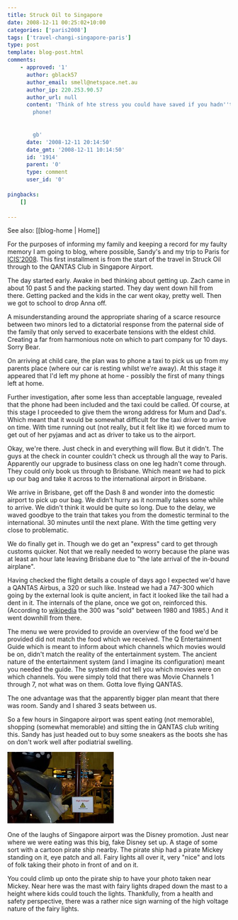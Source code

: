 ```yaml
---
title: Struck Oil to Singapore
date: 2008-12-11 00:25:02+10:00
categories: ['paris2008']
tags: ['travel-changi-singapore-paris']
type: post
template: blog-post.html
comments:
    - approved: '1'
      author: gblack57
      author_email: smell@netspace.net.au
      author_ip: 220.253.90.57
      author_url: null
      content: 'Think of hte stress you could have saved if you hadn''t have bought the
        phone!
    
    
        gb'
      date: '2008-12-11 20:14:50'
      date_gmt: '2008-12-11 10:14:50'
      id: '1914'
      parent: '0'
      type: comment
      user_id: '0'
    
pingbacks:
    []
    
---
```


See also: [[blog-home | Home]]

For the purposes of informing my family and keeping a record for my faulty memory I am going to blog, where possible, Sandy's and my trip to Paris for [ICIS'2008](http://www.icis2008.org/). This first installment is from the start of the travel in Struck Oil through to the QANTAS Club in Singapore Airport.

The day started early. Awake in bed thinking about getting up. Zach came in about 10 past 5 and the packing started. They day went down hill from there. Getting packed and the kids in the car went okay, pretty well. Then we got to school to drop Anna off.

A misunderstanding around the appropriate sharing of a scarce resource between two minors led to a dictatorial response from the paternal side of the family that only served to exacerbate tensions with the eldest child. Creating a far from harmonious note on which to part company for 10 days. Sorry Bear.

On arriving at child care, the plan was to phone a taxi to pick us up from my parents place (where our car is resting whilst we're away). At this stage it appeared that I'd left my phone at home - possibly the first of many things left at home.

Further investigation, after some less than acceptable language, revealed that the phone had been included and the taxi could be called. Of course, at this stage I proceeded to give them the wrong address for Mum and Dad's. Which meant that it would be somewhat difficult for the taxi driver to arrive on time. With time running out (not really, but it felt like it) we forced mum to get out of her pyjamas and act as driver to take us to the airport.

Okay, we're there. Just check in and everything will flow. But it didn't. The guys at the check in counter couldn't check us through all the way to Paris. Apparently our upgrade to business class on one leg hadn't come through. They could only book us through to Brisbane. Which meant we had to pick up our bag and take it across to the international airport in Brisbane.

We arrive in Brisbane, get off the Dash 8 and wonder into the domestic airport to pick up our bag. We didn't hurry as it normally takes some while to arrive. We didn't think it would be quite so long. Due to the delay, we waved goodbye to the train that takes you from the domestic terminal to the international. 30 minutes until the next plane. With the time getting very close to problematic.

We do finally get in. Though we do get an "express" card to get through customs quicker. Not that we really needed to worry because the plane was at least an hour late leaving Brisbane due to "the late arrival of the in-bound airplane".

Having checked the flight details a couple of days ago I expected we'd have a QANTAS Airbus, a 320 or such like. Instead we had a 747-300 which going by the external look is quite ancient, in fact it looked like the tail had a dent in it. The internals of the plane, once we got on, reinforced this. (According to [wikipedia](http://en.wikipedia.org/wiki/Boeing_747#747-300) the 300 was "sold" between 1980 and 1985.) And it went downhill from there.

The menu we were provided to provide an overview of the food we'd be provided did not match the food which we received. The Q Entertainment Guide which is meant to inform about which channels which movies would be on, didn't match the reality of the entertainment system. The ancient nature of the entertainment system (and I imagine its configuration) meant you needed the guide. The system did not tell you which movies were on which channels. You were simply told that there was Movie Channels 1 through 7, not what was on them. Gotta love flying QANTAS.

The one advantage was that the apparently bigger plan meant that there was room. Sandy and I shared 3 seats between us.

So a few hours in Singapore airport was spent eating (not memorable), shopping (somewhat memorable) and sitting the in QANTAS club writing this. Sandy has just headed out to buy some sneakers as the boots she has on don't work well after podiatrial swelling.

[![High Voltage Disney](images/3098101116_8f7507eec2_m.jpg)](http://www.flickr.com/photos/david_jones/3098101116/ "High Voltage Disney by David T Jones, on Flickr")

One of the laughs of Singapore airport was the Disney promotion. Just near where we were eating was this big, fake Disney set up. A stage of some sort with a cartoon pirate ship nearby. The pirate ship had a pirate Mickey standing on it, eye patch and all. Fairy lights all over it, very "nice" and lots of folk taking their photo in front of and on it.

You could climb up onto the pirate ship to have your photo taken near Mickey. Near here was the mast with fairy lights draped down the mast to a height where kids could touch the lights. Thankfully, from a health and safety perspective, there was a rather nice sign warning of the high voltage nature of the fairy lights.